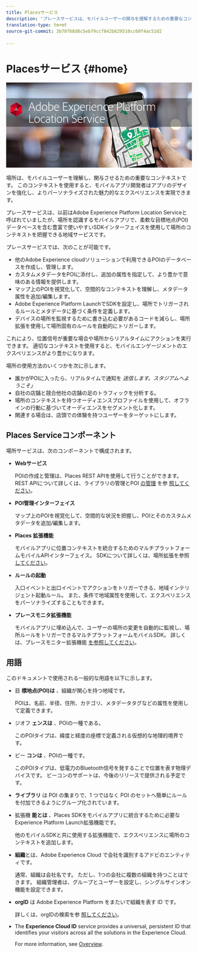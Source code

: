 ```yaml
---
title: Placesサービス
description: 'プレースサービスは、モバイルユーザーの関与を理解するための重要なコンテキストです。 このコンテキストを使用すると、モバイルアプリ開発者はアプリのデザインを強化し、よりパーソナライズされた魅力的なエクスペリエンスを実現できます。 '
translation-type: tm+mt
source-git-commit: 3b78f68d8c5eb79ccf842b629510cc60f4ac52d2

---
```



# Placesサービス {#home}

![「プレースサービス」](/help/assets/LocationHeader.png)

場所は、モバイルユーザーを理解し、関与させるための重要なコンテキストです。 このコンテキストを使用すると、モバイルアプリ開発者はアプリのデザインを強化し、よりパーソナライズされた魅力的なエクスペリエンスを実現できます。

プレースサービスは、以前はAdobe Experience Platform Location Serviceと呼ばれていましたが、場所を認識するモバイルアプリで、柔軟な目標地点(POI)データベースを含む豊富で使いやすいSDKインターフェイスを使用して場所のコンテキストを把握できる地域サービスです。

プレースサービスでは、次のことが可能です。

* 他のAdobe Experience cloudソリューションで利用できるPOIのデータベースを作成し、管理します。
* カスタムメタデータをPOIに添付し、追加の属性を指定して、より豊かで意味のある情報を提供します。
* マップ上のPOIを視覚化して、空間的なコンテキストを理解し、メタデータ属性を追加/編集します。
* Adobe Experience Platform LaunchでSDKを設定し、場所でトリガーされるルールとメタデータに基づく条件を定義します。
* デバイスの場所を監視するために書き込む必要があるコードを減らし、場所拡張を使用して場所固有のルールを自動的にトリガーします。

これにより、位置信号が重要な場合や場所からリアルタイムにアクションを実行できます。 適切なコンテキストを使用すると、モバイルエンゲージメントのエクスペリエンスがより豊かになります。

場所の使用方法のいくつかを次に示します。

* 誰かがPOIに入ったら、リアルタイムで通知を *送信します。スタジアムへようこそ」*
* 自社の店舗と競合他社の店舗の足のトラフィックを分析する。
* 場所のコンテキストを持つオーディエンスプロファイルを使用して、オフラインの行動に基づいてオーディエンスをセグメント化します。
* 関連する場合は、店頭での体験を持つユーザーをターゲットにします。

## Places Serviceコンポーネント

場所サービスは、次のコンポーネントで構成されます。

* **Webサービス**

   POIの作成と管理は、Places REST APIを使用して行うことができます。 REST APIについて詳しくは、ライブラリの管理とPOI [の管理](/help/web-service-api/api-usage/manage-libraries/manage-libraries.md) を参 [照してください](/help/web-service-api/api-usage/manage-pois/manage-pois.md)。

* **POI管理インターフェイス**

   マップ上のPOIを視覚化して、空間的な状況を把握し、POIとそのカスタムメタデータを追加/編集します。

* **Places 拡張機能**

   モバイルアプリに位置コンテキストを統合するためのマルチプラットフォームモバイルAPIインターフェイス。 SDKについて詳しくは、場所拡張を参照 [してください](/help/places-ext-aep-sdks/places-extension/places-extension.md)。

* **ルールの起動**

   入口イベントと出口イベントでアクションをトリガーできる、地域インテリジェント起動ルール。 また、条件で地域属性を使用して、エクスペリエンスをパーソナライズすることもできます。

* **プレースモニタ拡張機能**

   モバイルアプリに埋め込んで、ユーザーの場所の変更を自動的に監視し、場所ルールをトリガーできるマルチプラットフォームモバイルSDK。 詳しくは、プレースモニター拡張機能 [を参照してください](/help/places-ext-aep-sdks/places-monitor-extension/places-monitor-extension.md)。

## 用語

このドキュメントで使用される一般的な用語を以下に示します。

* 目 **標地点(POI)は** 、組織が関心を持つ地域です。

   POIは、名前、半径、住所、カテゴリ、メタデータタグなどの属性を使用して定義できます。

* ジオフ **ェンスは** 、POIの一種である。

   このPOIタイプは、緯度と経度の座標で定義される仮想的な地理的境界です。

* ビー **コンは** 、POIの一種です。

   このPOIタイプは、低電力のBluetooth信号を発することで位置を表す物理デバイスです。 ビーコンのサポートは、今後のリリースで提供される予定です。

* **ライブラリ** は POI の集まりで、1 つではなく POI のセットへ簡単にルールを付加できるようにグループ化されています。

* 拡張機 **能とは** 、Places SDKをモバイルアプリに統合するために必要なExperience Platform Launch拡張機能です。

   他のモバイルSDKと共に使用する拡張機能で、エクスペリエンスに場所のコンテキストを追加します。

* **組織**&#x200B;とは、Adobe Experience Cloud で会社を識別するアドビのエンティティです。

   通常、組織は会社名です。 ただし、1つの会社に複数の組織を持つことはできます。 組織管理者は、グループとユーザーを設定し、シングルサインオン機能を設定できます。

* **orgID** は Adobe Experience Platform をまたいで組織を表す ID です。

   詳しくは、orgIDの検索を参 [照してください](https://forums.adobe.com/thread/2339895)。

* The **Experience Cloud ID** service provides a universal, persistent ID that identifies your visitors across all the solutions in the Experience Cloud.

   For more information, see [Overview](https://docs.adobe.com/content/help/en/id-service/using/intro/overview.html).
